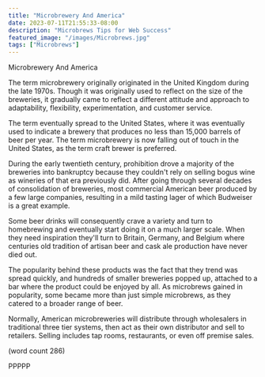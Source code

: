 ```yaml
---
title: "Microbrewery And America"
date: 2023-07-11T21:55:33-08:00
description: "Microbrews Tips for Web Success"
featured_image: "/images/Microbrews.jpg"
tags: ["Microbrews"]
---
```


Microbrewery And America

The term microbrewery originally originated in the
United Kingdom during the late 1970s.  Though it
was originally used to reflect on the size of the
breweries, it gradually came to reflect a different
attitude and approach to adaptability, flexibility,
experimentation, and customer service.

The term eventually spread to the United States, 
where it was eventually used to indicate a brewery
that produces no less than 15,000 barrels of beer
per year.  The term microbrewery is now falling
out of touch in the United States, as the term
craft brewer is preferred.

During the early twentieth century, prohibition drove
a majority of the breweries into bankruptcy because
they couldn't rely on selling bogus wine as 
wineries of that era previously did.  After going
through several decades of consolidation of 
breweries, most commercial American beer produced
by a few large companies, resulting in a mild 
tasting lager of which Budweiser is a great example.

Some beer drinks will consequently crave a variety
and turn to homebrewing and eventually start doing
it on a much larger scale.  When they need inspiration
they'll turn to Britain, Germany, and Belgium where
centuries old tradition of artisan beer and cask
ale production have never died out.

The popularity behind these products was the fact
that they trend was spread quickly, and hundreds
of smaller breweries popped up, attached to a bar
where the product could be enjoyed by all.  As
microbrews gained in popularity, some became more
than just simple microbrews, as they catered to a
broader range of beer.

Normally, American microbreweries will distribute
through wholesalers in traditional three tier
systems, then act as their own distributor and 
sell to retailers.  Selling includes tap rooms,
restaurants, or even off premise sales.

(word count 286)

PPPPP

